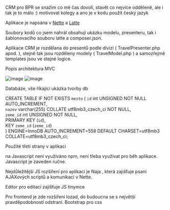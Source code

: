 CRM pro BPR se snažím co mě čas dovolí, stavět co nejvíce odděleně, ale i tak je to málo :) motivovat kolegy a ano je v kodu použit český jazyk

Aplikace je napsána v [Nette](https://nette.org/cs/) a [Latte](https://latte.nette.org/)

Soubory kodů co jsem nahrál obsahují ukázku modelu, presenteru, tak i šablonovacího souboru latte a composer.json.

Aplikace CRM je rozdělana do presentů podle divizí ( TravelPresenter.php apod. ), stejně tak jsou rozděleny modely ( TravelModel.php ) a samozřejmě templates jsou ve stejné logice.

Popis architektura MVC

![image](https://github.com/MiRdACz/CRM/assets/9698726/42a25108-b7d0-45aa-bf34-9e2afb3178cf)
![image](https://github.com/MiRdACz/CRM/assets/9698726/1d478cda-4fad-442f-a126-24aa7e525bff)

Databáze, vše říkající ukázka tvorby db

CREATE TABLE IF NOT EXISTS `mesto` (
 `id` int UNSIGNED NOT NULL AUTO_INCREMENT,  
 `nazev` varchar(255) COLLATE utf8mb3_czech_ci NOT NULL,  
 `zeme_id` int UNSIGNED NOT NULL,  
 PRIMARY KEY (`id`),  
 KEY `zeme_id` (`zeme_id`)  
) ENGINE=InnoDB AUTO_INCREMENT=558 DEFAULT CHARSET=utf8mb3 COLLATE=utf8mb3_czech_ci;


Použité třetí strany v aplikaci

na Javascript není využíváno npm, není třeba využívat pro běh aplikace.
Javascript je zaveden ručne.

Nejdůležitější JS rozšíření pro aplikaci je Naja , která zajišťuje psaní AJAXových scriptů a komunikaci v Nette.

Editor pro editaci zajišťuje JS tinymce

Pro frontend je zde rozšíření lozad, do budoucna se s největší pravděpodobností odstraní.
Bootstrap pro css


